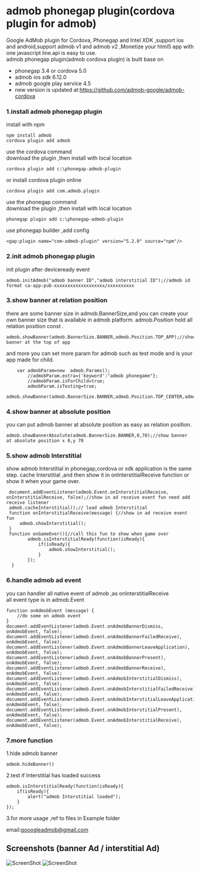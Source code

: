 ﻿admob phonegap plugin(cordova plugin for admob)
====================
Google AdMob plugin for Cordova, Phonegap and Intel XDK ,support ios and android,support admob v1 and admob v2 ,Monetize your html5 app with one javascript line.api is easy to use.<br/>
admob phonegap plugin(admob cordova plugin) is built base on 
- phonegap 3.4 or cordova 5.0 
- admob ios sdk 6.12.0 
- admob google play service 4.5
- new version is updated at:https://github.com/admob-google/admob-cordova<br/>


### 1.install admob phonegap plugin

install with npm

	npm install admob
	cordova plugin add admob

use the cordova command<br/>
download the plugin ,then install with local location

    cordova plugin add c:\phonegap-admob-plugin 

or install cordova plugin online 

    cordova plugin add com.admob.plugin

use the phonegap command<br/>
download the plugin ,then install with local location

    phonegap plugin add c:\phonegap-admob-plugin 

use phonegap builder ,add config<br/>

    <gap:plugin name="com-admob-plugin" version="5.2.0" source="npm"/>

### 2.init admob phonegap plugin
init plugin after deviceready event 

    admob.initAdmob("admob banner ID","admob interstitial ID");//admob id format ca-app-pub-xxxxxxxxxxxxxxxxxxx/xxxxxxxxxx

### 3.show banner  at relation position 
there are some banner size in admob.BannerSize,and you can create your own banner size that is available in admob platform.
admob.Position hold all relation position const .

    admob.showBanner(admob.BannerSize.BANNER,admob.Position.TOP_APP);//show banner at the top of app 

and more you can set more param for admob such as test mode and is your app made for child.
```
	var admobParam=new  admob.Params();
        //admobParam.extra={'keyword':"admob phonegame"};
        //admobParam.isForChild=true;
        admobParam.isTesting=true;
        admob.showBanner(admob.BannerSize.BANNER,admob.Position.TOP_CENTER,admobParam);
```
### 4.show banner  at absolute position
you can put admob banner at absolute position as easy as relation position.

    admob.showBannerAbsolute(admob.BannerSize.BANNER,0,70);//show banner at absolute position x 0,y 70

###  5.show admob Interstitial 
show admob Interstitial in phonegap,cordova or xdk application is the same step.
cache Interstitial ,and then show it in onInterstitialReceive function or show it when your game over.
```
 document.addEventListener(admob.Event.onInterstitialReceive, onInterstitialReceive, false);//show in ad receive event fun need add receive listener
 admob.cacheInterstitial();// load admob Interstitial
 function onInterstitialReceive(message) {//show in ad receive event fun
     admob.showInterstitial();
 }
 function onGameOver(){//call this fun to show when game over
        admob.isInterstitialReady(function(isReady){
            if(isReady){
                admob.showInterstitial();
            }
        });
  }
```
###  6.handle admob ad event
you can handler all native event of admob ,as onInterstitialReceive <br/>
all event type is in admob.Event<br/>
```
function onAdmobEvent (message) {
    //do some on admob event
}
document.addEventListener(admob.Event.onAdmobBannerDismiss, onAdmobEvent, false);
document.addEventListener(admob.Event.onAdmobBannerFailedReceive), onAdmobEvent, false);
document.addEventListener(admob.Event.onAdmobBannerLeaveApplication), onAdmobEvent, false);
document.addEventListener(admob.Event.onAdmobBannerPresent), onAdmobEvent, false);
document.addEventListener(admob.Event.onAdmobBannerReceive), onAdmobEvent, false);
document.addEventListener(admob.Event.onAdmobInterstitialDismiss), onAdmobEvent, false);
document.addEventListener(admob.Event.onAdmobInterstitialFailedReceive), onAdmobEvent, false);
document.addEventListener(admob.Event.onAdmobInterstitialLeaveApplication), onAdmobEvent, false);
document.addEventListener(admob.Event.onAdmobInterstitialPresent), onAdmobEvent, false);
document.addEventListener(admob.Event.onAdmobInterstitialReceive), onAdmobEvent, false);
```
###  7.more function
1.hide admob banner

    admob.hideBanner()

2.test if Interstitial has loaded success
```
admob.isInterstitialReady(function(isReady){
    if(isReady){
        alert("admob Interstitial loaded");
    }
});
```

3.for more usage ,ref to files in Example folder <br/>

email:gooogleadmob@gmail.com


## Screenshots (banner Ad / interstitial Ad) ##

![ScreenShot](screenshot/admob0.png)
![ScreenShot](screenshot/admob5.png)
